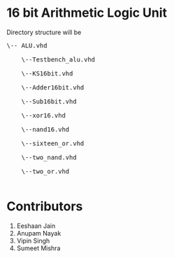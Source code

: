 # 16 bit Arithmetic Logic Unit

Directory structure will be <br>

<pre>
\-- ALU.vhd <br>
    \--Testbench_alu.vhd <br>
    \--KS16bit.vhd <br>
    \--Adder16bit.vhd <br>
    \--Sub16bit.vhd <br>
    \--xor16.vhd <br>
    \--nand16.vhd <br>
    \--sixteen_or.vhd <br>
    \--two_nand.vhd <br>
    \--two_or.vhd <br>
</pre>

# Contributors
1. Eeshaan Jain
2. Anupam Nayak
3. Vipin Singh
4. Sumeet Mishra
